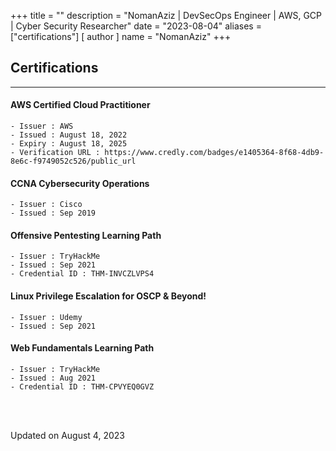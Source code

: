 +++
title = ""
description = "NomanAziz | DevSecOps Engineer | AWS, GCP | Cyber Security Researcher"
date = "2023-08-04"
aliases = ["certifications"]
[ author ]
  name = "NomanAziz"
+++

## **Certifications**

---

#### AWS Certified Cloud Practitioner
```
- Issuer : AWS
- Issued : August 18, 2022
- Expiry : August 18, 2025
- Verification URL : https://www.credly.com/badges/e1405364-8f68-4db9-8e6c-f9749052c526/public_url
```

#### CCNA Cybersecurity Operations

```
- Issuer : Cisco
- Issued : Sep 2019
```

#### Offensive Pentesting Learning Path

```
- Issuer : TryHackMe
- Issued : Sep 2021
- Credential ID : THM-INVCZLVPS4 
```

#### Linux Privilege Escalation for OSCP & Beyond!

```
- Issuer : Udemy
- Issued : Sep 2021
```

#### Web Fundamentals Learning Path

```
- Issuer : TryHackMe
- Issued : Aug 2021
- Credential ID : THM-CPVYEQ0GVZ 
```
<br><br>

<div class="date">
Updated on August 4, 2023
</div>